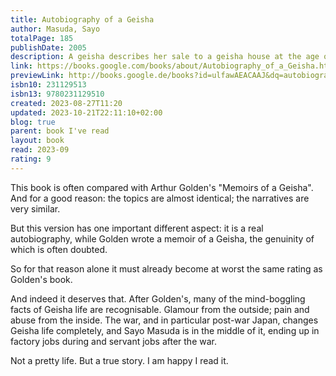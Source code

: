 ```yaml
---
title: Autobiography of a Geisha
author: Masuda, Sayo
totalPage: 185
publishDate: 2005
description: A geisha describes her sale to a geisha house at the age of six, her traditional training, her debut in 1940 at the age of sixteen, and her work at a hot-springs resort, where the realities of everyday life were far removed from the more recognized glamorous geisha quarter of Japan.
link: https://books.google.com/books/about/Autobiography_of_a_Geisha.html?hl=&id=ulfawAEACAAJ
previewLink: http://books.google.de/books?id=ulfawAEACAAJ&dq=autobiography+of+a+geisha&hl=&as_pt=BOOKS&cd=1&source=gbs_api
isbn10: 231129513
isbn13: 9780231129510
created: 2023-08-27T11:20
updated: 2023-10-21T22:11:10+02:00
blog: true
parent: book I've read
layout: book
read: 2023-09
rating: 9
---
```


This book is often compared with Arthur Golden's "Memoirs of a Geisha". And for a good reason: the topics are almost identical; the narratives are very similar.

But this version has one important different aspect: it is a real autobiography, while Golden wrote a memoir of a Geisha, the genuinity of which is often doubted.

So for that reason alone it must already become at worst the same rating as Golden's book.

And indeed it deserves that. After Golden's, many of the mind-boggling facts of Geisha life are recognisable. Glamour from the outside; pain and abuse from the inside. The war, and in particular post-war Japan, changes Geisha life completely, and Sayo Masuda is in the middle of it, ending up in factory jobs during and servant jobs after the war. 

Not a pretty life. But a true story.  I am happy I read it.